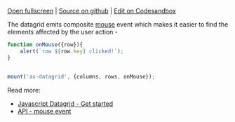 
[Open fullscreen](/events/) | [Source on github](https://github.com/activewidgets/js/tree/master/examples/events) | [Edit on Codesandbox](https://codesandbox.io/s/github/activewidgets/js/tree/master/examples/events)

The datagrid emits composite [mouse](https://docs.activewidgets.com/api/datagrid/mouse-event/) event 
which makes it easier to find the elements affected by the user action -

```js
function onMouse({row}){
    alert(`row ${row.key} clicked!`);
}


mount('ax-datagrid', {columns, rows, onMouse});
```

Read more:

- [Javascript Datagrid - Get started](https://docs.activewidgets.com/guide/env/js/#user-events)
- [API - mouse event](https://docs.activewidgets.com/api/datagrid/mouse-event/)